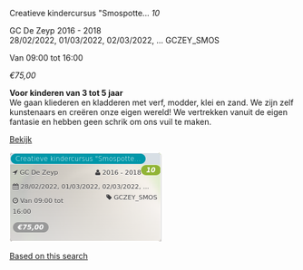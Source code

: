 Creatieve kindercursus "Smospotte... *10*

GC De Zeyp 2016 - 2018  
28/02/2022, 01/03/2022, 02/03/2022, ... GCZEY\_SMOS  

Van 09:00 tot 16:00

*€75,00*

  

**Voor kinderen van 3 tot 5 jaar**  
We gaan kliederen en kladderen met verf, modder, klei en zand. We zijn zelf kunstenaars en creëren onze eigen wereld! We vertrekken vanuit de eigen fantasie en hebben geen schrik om ons vuil te maken.  

[Bekijk](https://tickets.vgc.be/activity/subscribe/GCZEY_SMOS)

![](69829.png)

[Based on this search](https://tickets.vgc.be/activity/index?&vrijeplaatsen=1&Age%5B%5D=3%2C5&entity=276)